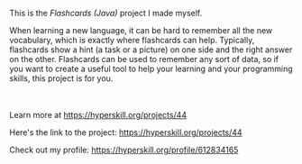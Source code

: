 This is the *Flashcards (Java)* project I made myself.


<p>When learning a new language, it can be hard to remember all the new vocabulary, which is exactly where flashcards can help. Typically, flashcards show a hint (a task or a picture) on one side and the right answer on the other. Flashcards can be used to remember any sort of data, so if you want to create a useful tool to help your learning and your programming skills, this project is for you.</p><br/><br/>Learn more at <a href="https://hyperskill.org/projects/44?utm_source=ide&utm_medium=ide&utm_campaign=ide&utm_content=project-card">https://hyperskill.org/projects/44</a>

Here's the link to the project: https://hyperskill.org/projects/44

Check out my profile: https://hyperskill.org/profile/612834165